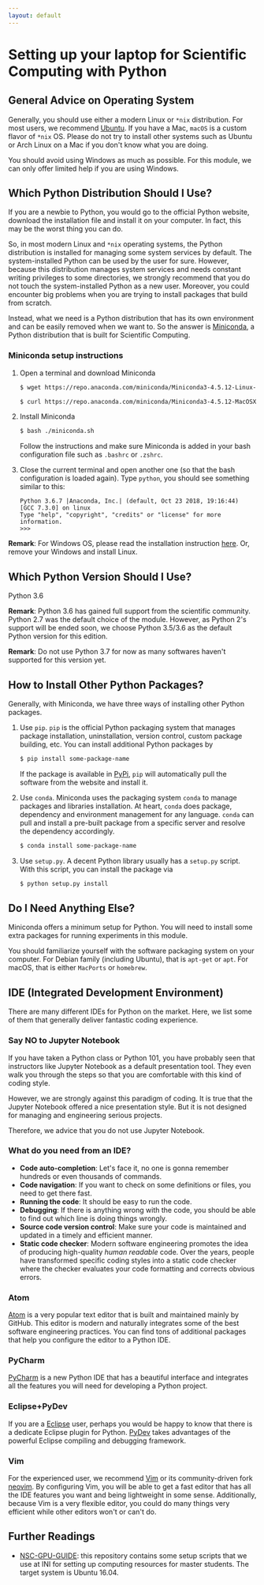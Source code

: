 ```yaml
---
layout: default
---
```


# Setting up your laptop for Scientific Computing with Python

## General Advice on Operating System

Generally, you should use either a modern Linux or `*nix` distribution.
For most users, we recommend [Ubuntu](https://www.ubuntu.com/).
If you have a Mac, `macOS` is a custom flavor of `*nix` OS.
Please do not try to install other systems such as Ubuntu or Arch Linux
on a Mac if you don't know what you are doing.

You should avoid using Windows as much as possible.
For this module, we can only offer limited help if you are using Windows.

## Which Python Distribution Should I Use?

If you are a newbie to Python, you would go to the official Python website,
download the installation file and install it on your computer.
In fact, this may be the worst thing you can do.

So, in most modern Linux and `*nix` operating systems, the Python distribution
is installed for managing some system services by default.
The system-installed Python can be used by the user for sure.
However, because this distribution manages system services and needs constant
writing privileges to some directories, we strongly recommend that you do not
touch the system-installed Python as a new user.
Moreover, you could encounter big problems when you are trying to install packages that build from scratch.

Instead, what we need is a Python distribution that has its own environment
and can be easily removed when we want to.
So the answer is [Miniconda](https://conda.io/miniconda.html),
a Python distribution that is built for Scientific Computing.

### Miniconda setup instructions

1. Open a terminal and download Miniconda

    ```bash
    $ wget https://repo.anaconda.com/miniconda/Miniconda3-4.5.12-Linux-x86_64.sh -O miniconda.sh  # for Linux
    ```

    ```bash
    $ curl https://repo.anaconda.com/miniconda/Miniconda3-4.5.12-MacOSX-x86_64.sh -o miniconda.sh  # for macOS
    ```

2. Install Miniconda

    ```bash
    $ bash ./miniconda.sh
    ```

    Follow the instructions and make sure Miniconda is added in your bash configuration file such as `.bashrc` or `.zshrc`.

3. Close the current terminal and open another one (so that the bash configuration is loaded again). Type `python`, you should see something similar to this:

    ```
    Python 3.6.7 |Anaconda, Inc.| (default, Oct 23 2018, 19:16:44) 
    [GCC 7.3.0] on linux
    Type "help", "copyright", "credits" or "license" for more information.
    >>> 
    ```

__Remark__: For Windows OS, please read the installation instruction [here](https://conda.io/docs/user-guide/install/windows.html). Or, remove your Windows and install Linux.

## Which Python Version Should I Use?

Python 3.6

__Remark__: Python 3.6 has gained full support from the scientific community. Python 2.7 was the default choice of the module. However, as Python 2's support will be ended soon, we choose Python 3.5/3.6 as the default Python version for this edition.

__Remark__: Do not use Python 3.7 for now as many softwares haven't supported for this version yet.

## How to Install Other Python Packages?

Generally, with Miniconda, we have three ways of installing other Python packages.

1. Use `pip`. `pip` is the official Python packaging system that manages package installation, uninstallation, version control, custom package building, etc. You can install additional Python packages by

    ```bash
    $ pip install some-package-name
    ```

    If the package is available in [PyPi](https://pypi.org/), `pip` will automatically pull the software from the website and install it.

2. Use `conda`. Miniconda uses the packaging system `conda` to manage packages and libraries installation. At heart, `conda` does package, dependency and environment management for any language. `conda` can pull and install a pre-built package from a specific server and resolve the dependency accordingly.

    ```bash
    $ conda install some-package-name
    ```

3. Use `setup.py`. A decent Python library usually has a `setup.py` script. With this script, you can install the package via

    ```bash
    $ python setup.py install
    ```

## Do I Need Anything Else?

Miniconda offers a minimum setup for Python. You will need to install some extra
packages for running experiments in this module.

You should familiarize yourself with the software packaging system on your computer.
For Debian family (including Ubuntu), that is `apt-get` or `apt`. For macOS, that is either `MacPorts` or `homebrew`.

## IDE (Integrated Development Environment)

There are many different IDEs for Python on the market. Here, we list some of
them that generally deliver fantastic coding experience.

### Say NO to Jupyter Notebook

If you have taken a Python class or Python 101, you have probably seen that
instructors like Jupyter Notebook as a default presentation tool.
They even walk you through the steps so that you are comfortable with
this kind of coding style.

However, we are strongly against this paradigm of coding.
It is true that the Jupyter Notebook offered a nice presentation style.
But it is not designed for managing and engineering serious projects.

Therefore, we advice that you do not use Jupyter Notebook.

### What do you need from an IDE?

+ __Code auto-completion__: Let's face it, no one is gonna remember hundreds or even thousands of commands.
+ __Code navigation__: If you want to check on some definitions or files, you need to get there fast.
+ __Running the code__: It should be easy to run the code.
+ __Debugging__: If there is anything wrong with the code, you should be able to find out which line is doing things wrongly.
+ __Source code version control__: Make sure your code is maintained and updated in a timely and efficient manner.
+ __Static code checker__: Modern software engineering promotes the idea of producing high-quality _human readable_ code. Over the years, people have transformed specific coding styles into a static code checker where the checker evaluates your code formatting and corrects obvious errors.

### Atom

[Atom](https://atom.io/) is a very popular text editor that is built and maintained mainly by GitHub. This editor is modern and naturally integrates some of the best software engineering practices. You can find tons of additional packages that help you configure the editor to a Python IDE.

### PyCharm

[PyCharm](https://www.jetbrains.com/pycharm/) is a new Python IDE that has a beautiful interface and integrates all the features you will need for developing a Python project.

### Eclipse+PyDev

If you are a [Eclipse](http://www.eclipse.org/) user, perhaps you would be happy to know that there is a dedicate Eclipse plugin for Python. [PyDev](http://www.pydev.org/) takes advantages of the powerful Eclipse compiling and debugging framework.

### Vim

For the experienced user, we recommend [Vim](https://www.vim.org/) or its community-driven fork [neovim](https://neovim.io/). By configuring Vim, you will be able to get a fast editor that has all the IDE features you want and being lightweight in some sense. Additionally, because Vim is a very flexible editor, you could do many things very efficient while other editors won't or can't do.

## Further Readings

+ [NSC-GPU-GUIDE](https://github.com/duguyue100/NSC-GPU-GUIDE): this repository contains some setup scripts that we use at INI for setting up computing resources for master students. The target system is Ubuntu 16.04.
